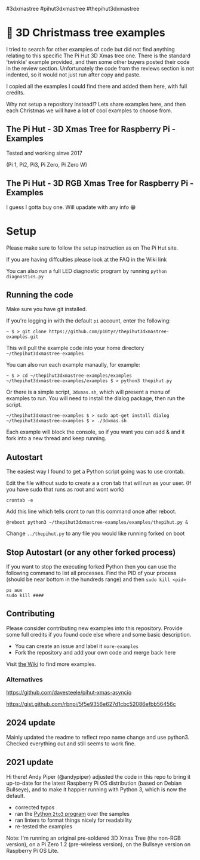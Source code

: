 #3dxmastree #pihut3dxmastree #thepihut3dxmastree

# 🎄 3D Christmass tree examples 

I tried to search for other examples of code but did not find anything relating to this specific The Pi Hut 3D Xmas tree one.
There is the standard 'twinkle' example provided, and then some other buyers posted their code in the review section. Unfortunately
the code from the reviews section is not indented, so it would not just run after copy and paste.

I copied all the examples I could find there and added them here, with full credits.

Why not setup a repository instead!? Lets share examples here, and then each Christmas we will have a lot of cool examples to choose from.


## The Pi Hut - 3D Xmas Tree for Raspberry Pi - Examples 

Tested and working sinve 2017

(Pi 1, Pi2, Pi3, Pi Zero, Pi Zero W)

## The Pi Hut - 3D RGB Xmas Tree for Raspberry Pi - Examples 

I guess I gotta buy one. Will upadate with any info 😁

# Setup

Please make sure to follow the setup instruction as on The Pi Hut site.

If you are having diffculties please look at the FAQ in the Wiki link

You can also run a full LED diagnostic program by running ```python diagnostics.py```

## Running the code

Make sure you have git installed.

If you're logging in with the default `pi` account, enter the following:

```shell
~ $ > git clone https://github.com/p10tyr/thepihut3dxmastree-examples.git
```

This will pull the example code into your home directory `~/thepihut3dxmastree-examples`

You can also run each example manaully, for example:

```shell
~ $ > cd ~/thepihut3dxmastree-examples/examples
~/thepihut3dxmastree-examples/examples $ > python3 thepihut.py
```

Or there is a simple script, `3dxmas.sh`, which will present a menu of examples to run. You will need to install the dialog package, then run the script.

```shell
~/thepihut3dxmastree-examples $ > sudo apt-get install dialog
~/thepihut3dxmastree-examples $ > ./3dxmas.sh
```

Each example will block the console, so if you want you can add & and it fork into a new thread and keep running.

## Autostart

The easiest way I found to get a Python script going was to use  crontab.

Edit the file without sudo to create a a cron tab that will run as your user. (If you have sudo that runs as root and wont work)

`crontab -e`

Add this line which tells cront to run this command once after reboot.

`@reboot python3 ~/thepihut3dxmastree-examples/examples/thepihut.py &`

Change `../thepihut.py` to any file you would like running forked on boot

## Stop Autostart (or any other forked process)

If you want to stop the executing forked Python then you can use the following command to list all processes. Find the PID of your process (should be near bottom in the hundreds range) and then `sudo kill <pid>`

```shell
ps aux
sudo kill ####
```

## Contributing

Please consider contributing new examples into this repository. Provide some full credits if you found code else where and some basic description.

- You can create an issue and label it `more-examples`
- Fork the repository and add your own code and merge back here

Visit [the Wiki](https://github.com/p10tyr/thepihut3dxmastree-examples/wiki) to find more examples.

### Alternatives

https://github.com/davesteele/pihut-xmas-asyncio

https://gist.github.com/rbnpi/5f5e9356e627d1cbc52086efbb56456c

## 2024 update
Mainly updated the readme to reflect repo name change and use python3. 
Checked everything out and still seems to work fine.

## 2021 update

Hi there! Andy Piper (@andypiper) adjusted the code in this repo to bring it up-to-date for the latest Raspberry Pi OS distribution (based on Debian Bullseye), and to make it happier running with Python 3, which is now the default.

- corrected typos
- ran the [Python `2to3` program](https://docs.python.org/3/library/2to3.html) over the samples
- ran linters to format things nicely for readability
- re-tested the examples

Note: I'm running an original pre-soldered 3D Xmas Tree (the non-RGB version), on a Pi Zero 1.2 (pre-wireless version), on the Bullseye version on Raspberry Pi OS Lite.
